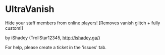 # UltraVanish
Hide your staff members from online players! [Removes vanish glitch + fully custom!]

by iShadey (TrollStar12345, http://ishadey.ga/)

For help, please create a ticket in the 'issues' tab.
